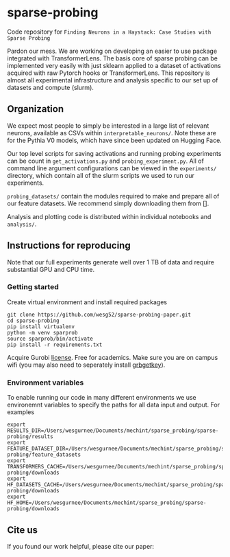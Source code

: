 # sparse-probing
Code repository for `Finding Neurons in a Haystack: Case Studies with Sparse Probing`

Pardon our mess. We are working on developing an easier to use package integrated with TransformerLens. The basis core of sparse probing can be implemented very easily with just sklearn applied to a dataset of activations acquired with raw Pytorch hooks or TransformerLens. This repository is almost all experimental infrastructure and analysis specific to our set up of datasets and compute (slurm).

## Organization
We expect most people to simply be interested in a large list of relevant neurons, available as CSVs within `interpretable_neurons/`. Note these are for the Pythia V0 models, which have since been updated on Hugging Face.

Our top level scripts for saving activations and running probing experiments can be count in `get_activations.py` and `probing_experiment.py`. All of command line argument configurations can be viewed in the `experiments/` directory, which contain all of the slurm scripts we used to run our experiments.

`probing_datasets/` contain the modules required to make and prepare all of our feature datasets. We recommend simply downloading them from [].

Analysis and plotting code is distributed within individual notebooks and `analysis/`.


## Instructions for reproducing
Note that our full experiments generate well over 1 TB of data and require substantial GPU and CPU time.

### Getting started
Create virtual environment and install required packages
```
git clone https://github.com/wesg52/sparse-probing-paper.git
cd sparse-probing
pip install virtualenv
python -m venv sparprob
source sparprob/bin/activate
pip install -r requirements.txt
```

Acquire Gurobi [license](https://www.gurobi.com/features/academic-named-user-license/). Free for academics. Make sure you are on campus wifi (you may also need to seperately install [grbgetkey](https://support.gurobi.com/hc/en-us/articles/360059842732)).

### Environment variables
To enable running our code in many different environments we use environemnt variables to specify the paths for all data input and output. For examples
```
export RESULTS_DIR=/Users/wesgurnee/Documents/mechint/sparse_probing/sparse-probing/results
export FEATURE_DATASET_DIR=/Users/wesgurnee/Documents/mechint/sparse_probing/sparse-probing/feature_datasets
export TRANSFORMERS_CACHE=/Users/wesgurnee/Documents/mechint/sparse_probing/sparse-probing/downloads
export HF_DATASETS_CACHE=/Users/wesgurnee/Documents/mechint/sparse_probing/sparse-probing/downloads
export HF_HOME=/Users/wesgurnee/Documents/mechint/sparse_probing/sparse-probing/downloads
```


## Cite us
If you found our work helpful, please cite our paper:
<!-- # TODO -->
